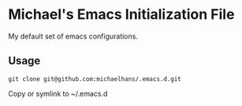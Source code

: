 Michael's Emacs Initialization File
=================================

My default set of emacs configurations.

Usage
-----

    git clone git@github.com:michaelhans/.emacs.d.git

Copy or symlink to ~/.emacs.d
